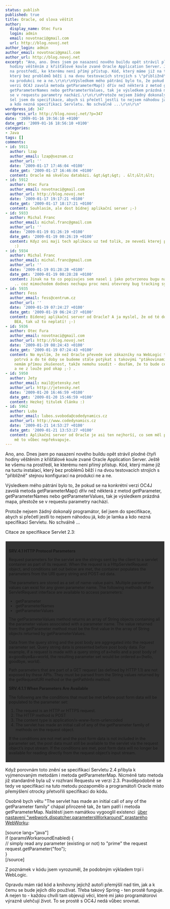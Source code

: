 ```yaml
---
status: publish
published: true
title: Oracle, od slova věštit
author:
  display_name: Otec Fura
  login: admin
  email: novotnaci@gmail.com
  url: http://blog.novoj.net
author_login: admin
author_email: novotnaci@gmail.com
author_url: http://blog.novoj.net
excerpt: "Ano, ano. Dnes jsem po nasazení nového buildu opět strávil plodné čtyři
  hodiny věštěním z křišťálové koule zvané Oracle Application Server. Ještě ke všemu
  na prostředí, ke kterému není přímý přístup. Kód, který máme již na tuctu instalací,
  který bez problémů běží i na dvou testovacích strojích s \"přibližně\" stejnou konfigurací
  na produkci ne a ne.\r\n\r\nVýsledkem mého pátrání bylo to, že pokud se na konkrétní
  verzi OC4J zavolá metoda getParameterMap() dřív než některá z metod getParameter,
  getParameterNames nebo getParameterValues, tak je výsledkem prázdná mapa, přestože
  se v requestu parametry nachází.\r\n\r\nProtože nejsem žádný dokonalý programátor,
  šel jsem do specifikace, abych si přečetl jestli to nejsem náhodou já, kdo je lamka
  a kdo nezná specifikaci Servletu. No schválně ...\r\n\r\n"
wordpress_id: 347
wordpress_url: http://blog.novoj.net/?p=347
date: '2009-01-16 19:56:10 +0100'
date_gmt: '2009-01-16 18:56:10 +0100'
categories:
- Java
tags: []
comments:
- id: 5911
  author: lzap
  author_email: lzap@seznam.cz
  author_url: ''
  date: '2009-01-17 17:46:04 +0100'
  date_gmt: '2009-01-17 16:46:04 +0100'
  content: Oracle má skvělou databázi. &gt;&gt;&gt; . &lt;&lt;&lt;
- id: 5912
  author: Otec Fura
  author_email: novotnaci@gmail.com
  author_url: http://blog.novoj.net
  date: '2009-01-17 19:17:21 +0100'
  date_gmt: '2009-01-17 18:17:21 +0100'
  content: Souhlasím, ale dost bídnej aplikační server ;-)
- id: 5933
  author: Michal Franc
  author_email: michal.franc@gmail.com
  author_url: ''
  date: '2009-01-19 01:26:19 +0100'
  date_gmt: '2009-01-19 00:26:19 +0100'
  content: Kdyz oni maji tech aplikacu uz ted tolik, ze nevedi kterej poradne podporovat
    :)
- id: 5934
  author: Michal Franc
  author_email: michal.franc@gmail.com
  author_url: ''
  date: '2009-01-19 01:28:28 +0100'
  date_gmt: '2009-01-19 00:28:28 +0100'
  content: Jinak na to co popisujes sem nasel i jako potvrzenou bugu na Metalinku
    .. coz mimochodem dodnes nechapu proc neni otevreny bug tracking system.
- id: 5935
  author: Fess
  author_email: fess@centrum.cz
  author_url: ''
  date: '2009-01-19 07:24:27 +0100'
  date_gmt: '2009-01-19 06:24:27 +0100'
  content: Bídenej aplikační server od Oracle? A ja myslel, že od té doby co koupili
    BEA, tak už to neplatí! ;-)
- id: 5936
  author: Otec Fura
  author_email: novotnaci@gmail.com
  author_url: http://blog.novoj.net
  date: '2009-01-19 08:24:43 +0100'
  date_gmt: '2009-01-19 07:24:43 +0100'
  content: No myslím, že než Oracle převede své zákazníky na WebLogic tak to chvíli
    potrvá a do té doby se budeme stále potýkat s takovými "ptákovinami". Btw. s WebLogicem
    nemám přímou zkušenost, takže nemohu soudit - doufám, že to bude cesta k lepšímu
    a ne z louže pod okap ;-) .
- id: 5950
  author: Jety
  author_email: mail@jetensky.net
  author_url: http://jetensky.net
  date: '2009-01-20 16:46:59 +0100'
  date_gmt: '2009-01-20 15:46:59 +0100'
  content: Hezkej titulek článku :)
- id: 5962
  author: Luba
  author_email: lubos.svoboda@codedynamics.cz
  author_url: http://www.codedynamics.cz
  date: '2009-01-21 14:53:27 +0100'
  date_gmt: '2009-01-21 13:53:27 +0100'
  content: Aplikační server od Oracle je asi ten nejhorší, co sem měl poznat, tak
    mě to vůbec nepřekvapuje.
---
```

<p>Ano, ano. Dnes jsem po nasazení nového buildu opět strávil plodné čtyři hodiny věštěním z křišťálové koule zvané Oracle Application Server. Ještě ke všemu na prostředí, ke kterému není přímý přístup. Kód, který máme již na tuctu instalací, který bez problémů běží i na dvou testovacích strojích s "přibližně" stejnou konfigurací na produkci ne a ne.</p>
<p>Výsledkem mého pátrání bylo to, že pokud se na konkrétní verzi OC4J zavolá metoda getParameterMap() dřív než některá z metod getParameter, getParameterNames nebo getParameterValues, tak je výsledkem prázdná mapa, přestože se v requestu parametry nachází.</p>
<p>Protože nejsem žádný dokonalý programátor, šel jsem do specifikace, abych si přečetl jestli to nejsem náhodou já, kdo je lamka a kdo nezná specifikaci Servletu. No schválně ...</p>
<p><a id="more"></a><a id="more-347"></a></p>
<p>Citace ze specifikace Servlet 2.3:</p>
<div style="border: 1px solid white; background-color: #333333; font-size: 90%; margin-top: 20px; padding: 10px">
<p><strong>SRV.4.1 HTTP Protocol Parameters</strong></p>
<p>Request parameters for the servlet are the strings sent by the client to a servlet container as part of its request. When the request is a HttpServletRequest object, and conditions set out below are met, the container populates the parameters from the URI query string and POST-ed data.</p>
<p>The parameters are stored as a set of name-value pairs. Multiple parameter values can exist for any given parameter name. The following methods of the ServletRequest interface are available to access parameters:</p>
<ul>
<li>getParameter</li>
<li>getParameterNames</li>
<li>getParameterValues</li>
</ul>
<p>The getParameterValues method returns an array of String objects containing all the parameter values associated with a parameter name. The value returned from the getParameter method must be the first value in the array of String objects returned by getParameterValues.</p>
<p>Data from the query string and the post body are aggregated into the request parameter set. Query string data is presented before post body data. For example, if a request is made with a query string of a=hello and a post body of a=goodbye&amp;a=world, the resulting parameter set would be ordered a=(hello, goodbye, world).</p>
<p>Path parameters that are part of a GET request (as defined by HTTP 1.1) are not exposed by these APIs. They must be parsed from the String values returned by the getRequestURI method or the getPathInfo method.</p>
<p><strong>SRV.4.1.1 When Parameters Are Available</strong></p>
<p>The following are the conditions that must be met before post form data will be populated to the parameter set:</p>
<ol>
<li>The request is an HTTP or HTTPS request.</li>
<li>The HTTP method is POST</li>
<li>The content type is application/x-www-form-urlencoded</li>
<li>The servlet has made an initial call of any of the getParameter family of methods on the request object.</li>
</ol>
<p>If the conditions are not met and the post form data is not included in the parameter set, the post data must still be available to the servlet via the request object’s input stream. If the conditions are met, post form data will no longer be available for reading directly from the request object’s input stream.</p></div>
<p>Když porovnám toto znění se specifikací Servletu 2.4 přibyla k vyjmenovaným metodám i metoda getParameterMap. Nicméně tato metoda již standardně byla už v rozhraní Requestu ve verzi 2.3. Pravděpodobně se tedy ve specifikaci na tuto metodu pozapomělo a programátoři Oracle místo přemýšlení otrocky přetvořili specifikaci do kódu.</p>
<p>Osobně bych větu "The servlet has made an initial call of any of the getParameter family" chápal přirozeně tak, že tam patří i metoda getParameterMap. Naštěstí jsem namátkou vygooglil existenci  <a href="http://kickjava.com/src/com/opensymphony/webwork/dispatcher/DispatcherUtils.java.htm" target="_blank">über nastavení "webwork.dispatcher.parametersWorkaround" prastarého WebWorku</a>:</p>
<p>[source lang="java"]<br />
if (paramsWorkaroundEnabled) {<br />
   // simply read any parameter (existing or not) to "prime" the request<br />
   request.getParameter("foo");<br />
}<br />
[/source]</p>
<p>Z poznámek v kódu jsem vyrozuměl, že podobným výkladem trpí i WebLogic.</p>
<p>Opravdu mám rád kód a knihovny jejichž autoři přemýšlí nad tím, jak a k čemu se bude jejich dílo používat. Třeba takový Spring - ten prostě funguje. A nejen to - každou chvíli tam objevuji věci, které mi jako programátorovi výrazně ulehčují život. To se prostě s OC4J nedá vůbec srovnat.</p>
